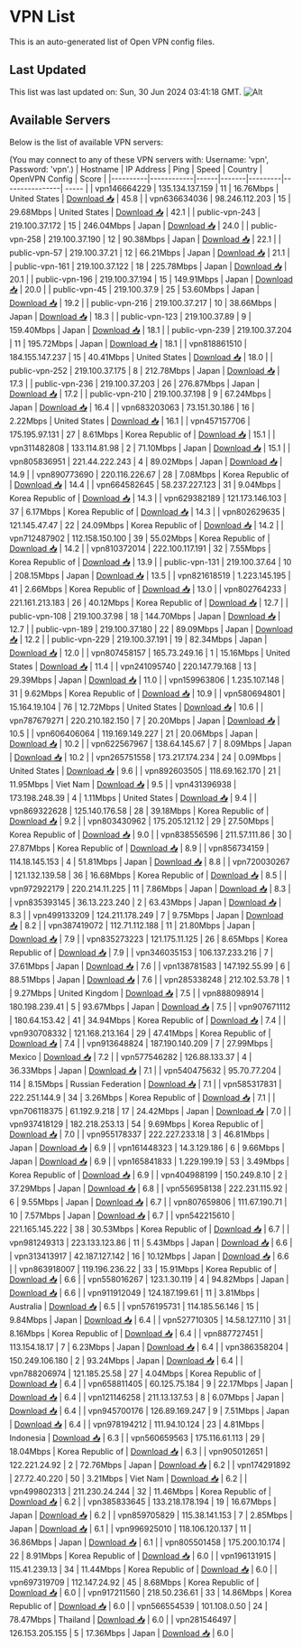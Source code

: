 # VPN List

This is an auto-generated list of Open VPN config files.

## Last Updated

This list was last updated on: Sun, 30 Jun 2024 03:41:18 GMT.
![Alt](https://repobeats.axiom.co/api/embed/186b98318ef1479477931607c1ad7d823f12451f.svg "Repobeats analytics image")

## Available Servers

Below is the list of available VPN servers:

(You may connect to any of these VPN servers with: Username: 'vpn', Password: 'vpn'.)
| Hostname | IP Address | Ping | Speed | Country | OpenVPN Config | Score |
|----------|------------|------|-------|---------|----------------| ----- |
| vpn146664229 | 135.134.137.159 | 11 | 16.76Mbps | United States | [Download 📥](./configs/server_0_US.ovpn) | 45.8 |
| vpn636634036 | 98.246.112.203 | 15 | 29.68Mbps | United States | [Download 📥](./configs/server_1_US.ovpn) | 42.1 |
| public-vpn-243 | 219.100.37.172 | 15 | 246.04Mbps | Japan | [Download 📥](./configs/server_2_JP.ovpn) | 24.0 |
| public-vpn-258 | 219.100.37.190 | 12 | 90.38Mbps | Japan | [Download 📥](./configs/server_3_JP.ovpn) | 22.1 |
| public-vpn-57 | 219.100.37.21 | 12 | 66.21Mbps | Japan | [Download 📥](./configs/server_4_JP.ovpn) | 21.1 |
| public-vpn-161 | 219.100.37.122 | 18 | 225.78Mbps | Japan | [Download 📥](./configs/server_5_JP.ovpn) | 20.1 |
| public-vpn-196 | 219.100.37.194 | 15 | 149.91Mbps | Japan | [Download 📥](./configs/server_6_JP.ovpn) | 20.0 |
| public-vpn-45 | 219.100.37.9 | 25 | 53.60Mbps | Japan | [Download 📥](./configs/server_7_JP.ovpn) | 19.2 |
| public-vpn-216 | 219.100.37.217 | 10 | 38.66Mbps | Japan | [Download 📥](./configs/server_8_JP.ovpn) | 18.3 |
| public-vpn-123 | 219.100.37.89 | 9 | 159.40Mbps | Japan | [Download 📥](./configs/server_9_JP.ovpn) | 18.1 |
| public-vpn-239 | 219.100.37.204 | 11 | 195.72Mbps | Japan | [Download 📥](./configs/server_10_JP.ovpn) | 18.1 |
| vpn818861510 | 184.155.147.237 | 15 | 40.41Mbps | United States | [Download 📥](./configs/server_11_US.ovpn) | 18.0 |
| public-vpn-252 | 219.100.37.175 | 8 | 212.78Mbps | Japan | [Download 📥](./configs/server_12_JP.ovpn) | 17.3 |
| public-vpn-236 | 219.100.37.203 | 26 | 276.87Mbps | Japan | [Download 📥](./configs/server_13_JP.ovpn) | 17.2 |
| public-vpn-210 | 219.100.37.198 | 9 | 67.24Mbps | Japan | [Download 📥](./configs/server_14_JP.ovpn) | 16.4 |
| vpn683203063 | 73.151.30.186 | 16 | 2.22Mbps | United States | [Download 📥](./configs/server_15_US.ovpn) | 16.1 |
| vpn457157706 | 175.195.97.131 | 27 | 8.61Mbps | Korea Republic of | [Download 📥](./configs/server_16_KR.ovpn) | 15.1 |
| vpn311482808 | 133.114.81.98 | 2 | 71.10Mbps | Japan | [Download 📥](./configs/server_17_JP.ovpn) | 15.1 |
| vpn805836951 | 221.44.222.243 | 4 | 89.02Mbps | Japan | [Download 📥](./configs/server_18_JP.ovpn) | 14.9 |
| vpn890773690 | 220.116.226.67 | 28 | 7.08Mbps | Korea Republic of | [Download 📥](./configs/server_19_KR.ovpn) | 14.4 |
| vpn664582645 | 58.237.227.123 | 31 | 9.04Mbps | Korea Republic of | [Download 📥](./configs/server_20_KR.ovpn) | 14.3 |
| vpn629382189 | 121.173.146.103 | 37 | 6.17Mbps | Korea Republic of | [Download 📥](./configs/server_21_KR.ovpn) | 14.3 |
| vpn802629635 | 121.145.47.47 | 22 | 24.09Mbps | Korea Republic of | [Download 📥](./configs/server_22_KR.ovpn) | 14.2 |
| vpn712487902 | 112.158.150.100 | 39 | 55.02Mbps | Korea Republic of | [Download 📥](./configs/server_23_KR.ovpn) | 14.2 |
| vpn810372014 | 222.100.117.191 | 32 | 7.55Mbps | Korea Republic of | [Download 📥](./configs/server_24_KR.ovpn) | 13.9 |
| public-vpn-131 | 219.100.37.64 | 10 | 208.15Mbps | Japan | [Download 📥](./configs/server_25_JP.ovpn) | 13.5 |
| vpn821618519 | 1.223.145.195 | 41 | 2.66Mbps | Korea Republic of | [Download 📥](./configs/server_26_KR.ovpn) | 13.0 |
| vpn802764233 | 221.161.213.183 | 26 | 40.12Mbps | Korea Republic of | [Download 📥](./configs/server_27_KR.ovpn) | 12.7 |
| public-vpn-108 | 219.100.37.98 | 18 | 144.70Mbps | Japan | [Download 📥](./configs/server_28_JP.ovpn) | 12.7 |
| public-vpn-189 | 219.100.37.180 | 22 | 89.09Mbps | Japan | [Download 📥](./configs/server_29_JP.ovpn) | 12.2 |
| public-vpn-229 | 219.100.37.191 | 19 | 82.34Mbps | Japan | [Download 📥](./configs/server_30_JP.ovpn) | 12.0 |
| vpn807458157 | 165.73.249.16 | 1 | 15.16Mbps | United States | [Download 📥](./configs/server_31_US.ovpn) | 11.4 |
| vpn241095740 | 220.147.79.168 | 13 | 29.39Mbps | Japan | [Download 📥](./configs/server_32_JP.ovpn) | 11.0 |
| vpn159963806 | 1.235.107.148 | 31 | 9.62Mbps | Korea Republic of | [Download 📥](./configs/server_33_KR.ovpn) | 10.9 |
| vpn580694801 | 15.164.19.104 | 76 | 12.72Mbps | United States | [Download 📥](./configs/server_34_US.ovpn) | 10.6 |
| vpn787679271 | 220.210.182.150 | 7 | 20.20Mbps | Japan | [Download 📥](./configs/server_35_JP.ovpn) | 10.5 |
| vpn606406064 | 119.169.149.227 | 21 | 20.06Mbps | Japan | [Download 📥](./configs/server_36_JP.ovpn) | 10.2 |
| vpn622567967 | 138.64.145.67 | 7 | 8.09Mbps | Japan | [Download 📥](./configs/server_37_JP.ovpn) | 10.2 |
| vpn265751558 | 173.217.174.234 | 24 | 0.09Mbps | United States | [Download 📥](./configs/server_38_US.ovpn) | 9.6 |
| vpn892603505 | 118.69.162.170 | 21 | 11.95Mbps | Viet Nam | [Download 📥](./configs/server_39_VN.ovpn) | 9.5 |
| vpn431396938 | 173.198.248.39 | 4 | 1.11Mbps | United States | [Download 📥](./configs/server_40_US.ovpn) | 9.4 |
| vpn869322628 | 125.140.176.58 | 28 | 39.18Mbps | Korea Republic of | [Download 📥](./configs/server_41_KR.ovpn) | 9.2 |
| vpn803430962 | 175.205.121.12 | 29 | 27.50Mbps | Korea Republic of | [Download 📥](./configs/server_42_KR.ovpn) | 9.0 |
| vpn838556596 | 211.57.111.86 | 30 | 27.87Mbps | Korea Republic of | [Download 📥](./configs/server_43_KR.ovpn) | 8.9 |
| vpn856734159 | 114.18.145.153 | 4 | 51.81Mbps | Japan | [Download 📥](./configs/server_44_JP.ovpn) | 8.8 |
| vpn720030267 | 121.132.139.58 | 36 | 16.68Mbps | Korea Republic of | [Download 📥](./configs/server_45_KR.ovpn) | 8.5 |
| vpn972922179 | 220.214.11.225 | 11 | 7.86Mbps | Japan | [Download 📥](./configs/server_46_JP.ovpn) | 8.3 |
| vpn835393145 | 36.13.223.240 | 2 | 63.43Mbps | Japan | [Download 📥](./configs/server_47_JP.ovpn) | 8.3 |
| vpn499133209 | 124.211.178.249 | 7 | 9.75Mbps | Japan | [Download 📥](./configs/server_48_JP.ovpn) | 8.2 |
| vpn387419072 | 112.71.112.188 | 11 | 21.80Mbps | Japan | [Download 📥](./configs/server_49_JP.ovpn) | 7.9 |
| vpn835273223 | 121.175.11.125 | 26 | 8.65Mbps | Korea Republic of | [Download 📥](./configs/server_50_KR.ovpn) | 7.9 |
| vpn346035153 | 106.137.233.216 | 7 | 37.61Mbps | Japan | [Download 📥](./configs/server_51_JP.ovpn) | 7.6 |
| vpn138781583 | 147.192.55.99 | 6 | 88.51Mbps | Japan | [Download 📥](./configs/server_52_JP.ovpn) | 7.6 |
| vpn285338248 | 212.102.53.78 | 1 | 9.27Mbps | United Kingdom | [Download 📥](./configs/server_53_GB.ovpn) | 7.5 |
| vpn888098914 | 180.198.239.41 | 5 | 93.67Mbps | Japan | [Download 📥](./configs/server_54_JP.ovpn) | 7.5 |
| vpn907671112 | 180.64.153.42 | 41 | 34.94Mbps | Korea Republic of | [Download 📥](./configs/server_55_KR.ovpn) | 7.4 |
| vpn930708332 | 121.168.213.164 | 29 | 47.41Mbps | Korea Republic of | [Download 📥](./configs/server_56_KR.ovpn) | 7.4 |
| vpn913648824 | 187.190.140.209 | 7 | 27.99Mbps | Mexico | [Download 📥](./configs/server_57_MX.ovpn) | 7.2 |
| vpn577546282 | 126.88.133.37 | 4 | 36.33Mbps | Japan | [Download 📥](./configs/server_58_JP.ovpn) | 7.1 |
| vpn540475632 | 95.70.77.204 | 114 | 8.15Mbps | Russian Federation | [Download 📥](./configs/server_59_RU.ovpn) | 7.1 |
| vpn585317831 | 222.251.144.9 | 34 | 3.26Mbps | Korea Republic of | [Download 📥](./configs/server_60_KR.ovpn) | 7.1 |
| vpn706118375 | 61.192.9.218 | 17 | 24.42Mbps | Japan | [Download 📥](./configs/server_61_JP.ovpn) | 7.0 |
| vpn937418129 | 182.218.253.13 | 54 | 9.69Mbps | Korea Republic of | [Download 📥](./configs/server_62_KR.ovpn) | 7.0 |
| vpn955178337 | 222.227.233.18 | 3 | 46.81Mbps | Japan | [Download 📥](./configs/server_63_JP.ovpn) | 6.9 |
| vpn161448323 | 14.3.129.186 | 6 | 9.66Mbps | Japan | [Download 📥](./configs/server_64_JP.ovpn) | 6.9 |
| vpn165841833 | 1.229.199.19 | 53 | 3.49Mbps | Korea Republic of | [Download 📥](./configs/server_65_KR.ovpn) | 6.9 |
| vpn404988199 | 150.249.8.10 | 2 | 37.29Mbps | Japan | [Download 📥](./configs/server_66_JP.ovpn) | 6.8 |
| vpn556958138 | 222.231.115.92 | 6 | 9.55Mbps | Japan | [Download 📥](./configs/server_67_JP.ovpn) | 6.7 |
| vpn807659806 | 111.67.190.71 | 10 | 7.57Mbps | Japan | [Download 📥](./configs/server_68_JP.ovpn) | 6.7 |
| vpn542215610 | 221.165.145.222 | 38 | 30.53Mbps | Korea Republic of | [Download 📥](./configs/server_69_KR.ovpn) | 6.7 |
| vpn981249313 | 223.133.123.86 | 11 | 5.43Mbps | Japan | [Download 📥](./configs/server_70_JP.ovpn) | 6.6 |
| vpn313413917 | 42.187.127.142 | 16 | 10.12Mbps | Japan | [Download 📥](./configs/server_71_JP.ovpn) | 6.6 |
| vpn863918007 | 119.196.236.22 | 33 | 15.91Mbps | Korea Republic of | [Download 📥](./configs/server_72_KR.ovpn) | 6.6 |
| vpn558016267 | 123.1.30.119 | 4 | 94.82Mbps | Japan | [Download 📥](./configs/server_73_JP.ovpn) | 6.6 |
| vpn911912049 | 124.187.199.61 | 11 | 3.81Mbps | Australia | [Download 📥](./configs/server_74_AU.ovpn) | 6.5 |
| vpn576195731 | 114.185.56.146 | 15 | 9.84Mbps | Japan | [Download 📥](./configs/server_75_JP.ovpn) | 6.4 |
| vpn527710305 | 14.58.127.110 | 31 | 8.16Mbps | Korea Republic of | [Download 📥](./configs/server_76_KR.ovpn) | 6.4 |
| vpn887727451 | 113.154.18.17 | 7 | 6.23Mbps | Japan | [Download 📥](./configs/server_77_JP.ovpn) | 6.4 |
| vpn386358204 | 150.249.106.180 | 2 | 93.24Mbps | Japan | [Download 📥](./configs/server_78_JP.ovpn) | 6.4 |
| vpn788206974 | 121.185.25.58 | 27 | 4.04Mbps | Korea Republic of | [Download 📥](./configs/server_79_KR.ovpn) | 6.4 |
| vpn658811405 | 60.125.75.184 | 9 | 22.17Mbps | Japan | [Download 📥](./configs/server_80_JP.ovpn) | 6.4 |
| vpn121146258 | 211.13.137.53 | 8 | 6.07Mbps | Japan | [Download 📥](./configs/server_81_JP.ovpn) | 6.4 |
| vpn945700176 | 126.89.169.247 | 9 | 7.51Mbps | Japan | [Download 📥](./configs/server_82_JP.ovpn) | 6.4 |
| vpn978194212 | 111.94.10.124 | 23 | 4.81Mbps | Indonesia | [Download 📥](./configs/server_83_ID.ovpn) | 6.3 |
| vpn560659563 | 175.116.61.113 | 29 | 18.04Mbps | Korea Republic of | [Download 📥](./configs/server_84_KR.ovpn) | 6.3 |
| vpn905012651 | 122.221.24.92 | 2 | 72.76Mbps | Japan | [Download 📥](./configs/server_85_JP.ovpn) | 6.2 |
| vpn174291892 | 27.72.40.220 | 50 | 3.21Mbps | Viet Nam | [Download 📥](./configs/server_86_VN.ovpn) | 6.2 |
| vpn499802313 | 211.230.24.244 | 32 | 11.46Mbps | Korea Republic of | [Download 📥](./configs/server_87_KR.ovpn) | 6.2 |
| vpn385833645 | 133.218.178.194 | 19 | 16.67Mbps | Japan | [Download 📥](./configs/server_88_JP.ovpn) | 6.2 |
| vpn859705829 | 115.38.141.153 | 7 | 2.85Mbps | Japan | [Download 📥](./configs/server_89_JP.ovpn) | 6.1 |
| vpn996925010 | 118.106.120.137 | 11 | 36.86Mbps | Japan | [Download 📥](./configs/server_90_JP.ovpn) | 6.1 |
| vpn805501458 | 175.200.10.174 | 22 | 8.91Mbps | Korea Republic of | [Download 📥](./configs/server_91_KR.ovpn) | 6.0 |
| vpn196131915 | 115.41.239.13 | 34 | 11.44Mbps | Korea Republic of | [Download 📥](./configs/server_92_KR.ovpn) | 6.0 |
| vpn697319709 | 112.147.24.92 | 45 | 8.68Mbps | Korea Republic of | [Download 📥](./configs/server_93_KR.ovpn) | 6.0 |
| vpn917211560 | 218.50.236.61 | 33 | 14.86Mbps | Korea Republic of | [Download 📥](./configs/server_94_KR.ovpn) | 6.0 |
| vpn566554539 | 101.108.0.50 | 24 | 78.47Mbps | Thailand | [Download 📥](./configs/server_95_TH.ovpn) | 6.0 |
| vpn281546497 | 126.153.205.155 | 5 | 17.36Mbps | Japan | [Download 📥](./configs/server_96_JP.ovpn) | 6.0 |
